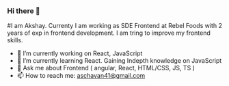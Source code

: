 ### Hi there 👋
#I am Akshay. Currenty I am working as SDE Frontend at Rebel Foods with 2 years of exp in frontend development. I am tring to improve my frontend skills.

- 🔭 I’m currently working on React, JavaScript
- 🌱 I’m currently learning React. Gaining Indepth knowledge on JavaScript
- 💬 Ask me about Frontend ( angular, React, HTML/CSS, JS, TS )
- 📫 How to reach me: aschavan41@gmail.com
<!--
**Akshaychavan41/Akshaychavan41** is a ✨ _special_ ✨ repository because its `README.md` (this file) appears on your GitHub profile.

Here are some ideas to get you started:

- 🔭 I’m currently working on ...
- 🌱 I’m currently learning ...
- 👯 I’m looking to collaborate on ...
- 🤔 I’m looking for help with ...
- 💬 Ask me about ...
- 📫 How to reach me: ...
- 😄 Pronouns: ...
- ⚡ Fun fact: ...
-->
